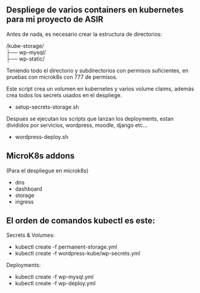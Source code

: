 
## Despliege de varios containers en kubernetes para mi proyecto de ASIR
  
Antes de nada, es necesario crear la estructura de directorios:

/kube-storage/  
 ├── wp-mysql/   
 ├── wp-static/   

Teniendo todo el directorio y subdirectorios con permisos suficientes,
en pruebas con microk8s con 777 de permisos.
  
Este script crea un volumen en kubernetes y varios volume claims,
además crea todos los secrets usados en el despliege.
  
+ setup-secrets-storage.sh 
  
Despues se ejecutan los scripts que lanzan los deployments, estan
divididos por servicios, wordpress, moodle, django etc...
  
+ wordpress-deploy.sh
  
  
## MicroK8s addons
(Para el despliegue en microk8s)
  
+ dns 
+ dashboard 
+ storage 
+ ingress
   
  
## El orden de comandos kubectl es este:
  
Secrets & Volumes:
  
+ kubectl create -f permanent-storage.yml
+ kubectl create -f wordpress-kube/wp-secrets.yml
  
  
Deployments:
  
+ kubectl create -f wp-mysql.yml
+ kubectl create -f wp-deploy.yml
  

